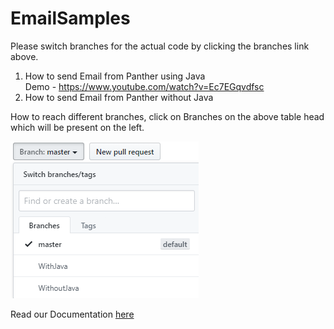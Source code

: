 # EmailSamples
Please switch branches for the actual code by clicking the branches link above.

1) How to send Email from Panther using Java<br>
Demo - https://www.youtube.com/watch?v=Ec7EGqvdfsc
2) How to send Email from Panther without Java

How to reach different branches, click on Branches on the above table head which will be present on the left.


![](Mail.png)

Read our Documentation [here](https://docs.prolifics.com)
